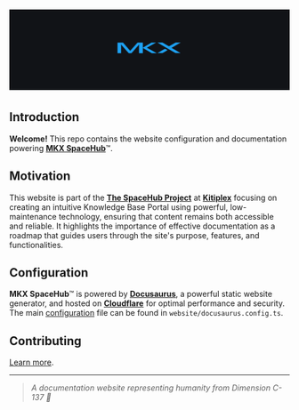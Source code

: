 <div align="center">
  <h1 align="center">
    <a href="https://mkeithx.pages.dev">
      <img src="./public/img/github-banner.png" alt="mkeithx">
    </a>
  </h1>
</div>

## Introduction
**Welcome!** This repo contains the website configuration and documentation powering [**MKX SpaceHub**](https://mkeithx.github.io)™.

## Motivation
This website is part of the [**The SpaceHub Project**](https://mkeithx.pages.dev/foobar) at [**Kitiplex**](https://github.com/kitiplex) focusing on creating an intuitive Knowledge Base Portal using powerful, low-maintenance technology, ensuring that content remains both accessible and reliable. It highlights the importance of effective documentation as a roadmap that guides users through the site's purpose, features, and functionalities.

## Configuration
**MKX SpaceHub**™ is powered by [**Docusaurus**](https://docusaurus.io/), a powerful static website generator, and hosted on [**Cloudflare**](https://developers.cloudflare.com/pages) for optimal performance and security. The main [configuration](https://mkeithx.pages.dev/docs/configs) file can be found in `website/docusaurus.config.ts`.




<!-- ## Contents

Apart from tech docs, you'll get to find articles covering fascinating topics about [the universe](../cosmos/). Ranging from our very own [solar system](https://mkeithx.github.io/cosmos), facts about [celestial mechanics](https://mkeithx.github.io/cosmos/astrophysics), some influential [figures in physics](https://mkeithx.github.io/cosmos/legacy), astronomy, and space exploration, and beyond. -->

## Contributing

[Learn more](https://mkeithx.pages.dev/community).

---

> _A documentation website representing humanity from Dimension C-137 🚀_
